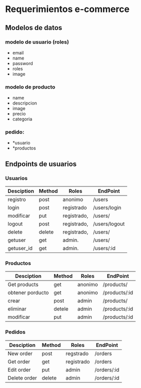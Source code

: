 # Requerimientos e-commerce

## Modelos de datos

### modelo de usuario (roles)
- email
- name
- password
- roles
- image

### modelo de producto 
- name
- descripcion
- image
- precio
- categoria

### pedido:
- *usuario
- *productos
   
## Endpoints de usuarios

### Usuarios
| Desciption | Method | Roles | EndPoint
|--- |--- |--- |--- |
| registro       | post     | anonimo       | /users
| login          | post     | registrado    | /users/login
| modificar      | put      | registrado,   | /users/ 
| logout         | post     | registrado,   | /users/logout
| delete         | delete   | registrado,   | /users/        
| getuser        | get      | admin.        | /users/
| getuser_id     | get      | admin.        | /users/:id

### Productos
| Desciption | Method | Roles | EndPoint
|--- |--- |--- |--- |
| Get products      |  get     | anonimo    | /products/
| obtener porducto  |  get     | anonimo    | /products/:id
| crear             |  post    | admin      | /products/
| eliminar          |  detele  | admin      | /products/:id
| modificar         |  put     | admin      | /products/:id

### Pedidos

| Desciption | Method | Roles | EndPoint
|--- |--- |--- |--- |
| New order         |  post    | regstrado  | /orders
| Get order         |  get     | registrado | /orders
| Edit order        |  put     | admin      | /orders/:id
| Delete order      |  delete  | admin      | /orders/:id